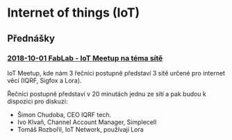 # Internet of things (IoT)

## Přednášky

### [2018-10-01 FabLab - IoT Meetup na téma sítě](https://www.youtube.com/watch?v=VBjhFewXgoY&t=1384s)   
IoT Meetup, kde nám 3 řečníci postupně představí 3 sítě určené pro internet věcí (IQRF, Sigfox a Lora).

Řečníci postupně představí v 20 minutách jednu ze sítí a pak budou k dispozici pro diskuzi:   
- Šimon Chudoba, CEO IQRF tech.   
- Ivo Klvaň, Channel Account Manager, Simplecell   
- Tomáš Rozbořil, IoT Network, používají Lora   
